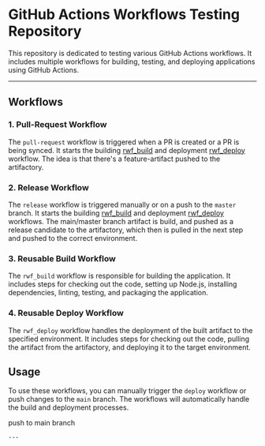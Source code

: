 # GitHub Actions Workflows Testing Repository

This repository is dedicated to testing various GitHub Actions workflows. It includes multiple workflows for building, testing, and deploying applications using GitHub Actions.

---

## Workflows

### 1. Pull-Request Workflow

The `pull-request` workflow is triggered when a PR is created or a PR is being synced. It starts the building [rwf_build](.github/workflows/rwf_build.yml) and deployment [rwf_deploy](.github/workflows/rwf_deploys.yml) workflow. The idea is that there's a feature-artifact pushed to the artifactory. 

### 2. Release Workflow

The `release` workflow is triggered manually or on a push to the `master` branch. It starts the building [rwf_build](.github/workflows/rwf_build.yml) and deployment [rwf_deploy](.github/workflows/rwf_deploys.yml) workflows. The main/master branch artifact is build, and pushed as a release candidate to the artifactory, which then is pulled in the next step and pushed to the correct environment.

### 3. Reusable Build Workflow

The `rwf_build` workflow is responsible for building the application. It includes steps for checking out the code, setting up Node.js, installing dependencies, linting, testing, and packaging the application.

### 4. Reusable Deploy Workflow

The `rwf_deploy` workflow handles the deployment of the built artifact to the specified environment. It includes steps for checking out the code, pulling the artifact from the artifactory, and deploying it to the target environment.

## Usage

To use these workflows, you can manually trigger the `deploy` workflow or push changes to the `main` branch. The workflows will automatically handle the build and deployment processes.

push to main branch
```bash
---
